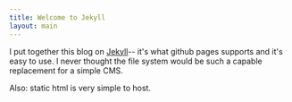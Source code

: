 ```yaml
---
title: Welcome to Jekyll
layout: main
---
```


I put together this blog on [Jekyll](https://github.com/mojombo/jekyll)-- it's 
what github pages supports and it's easy to use.  I never thought the file 
system would be such a capable replacement for a simple CMS.  

Also: static html is very simple to host.
